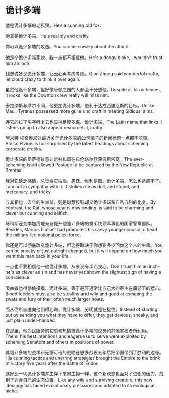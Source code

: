 # 诡计多端

<p><span class="chinese">他是诡计多端的老狐狸。</span><span class="english">He’s a cunning old fox.</span></p>

<p><span class="chinese">他真是诡计多端。</span><span class="english">He's real sly and crafty.</span></p>

<p><span class="chinese">你可以诡计多端的攻击。</span><span class="english">You can be sneaky about the attack.</span></p>

<p><span class="chinese">他是个诡计多端家伙，我一点都不相信他。</span><span class="english">He's a dodgy bloke, I wouldn't trust him an inch.</span></p>

<p><span class="chinese">钱忠说妙戈诡计多端，让云狂再考虑考虑。</span><span class="english">Qian Zhong said wonderful crafty, let cloud crazy to think it over again.</span></p>

<p><span class="chinese">虽然他诡计多端，但好像唐顿庄园的人都会十分想他。</span><span class="english">Despite all his schemes, it looks like the Downton crew really will miss him.</span></p>

<p><span class="chinese">泰拉纳斯与摩尔不同，他更加诡计多端，更利于达成西迪厄斯的目标。</span><span class="english">Unlike Maul, Tyranus possessed more guile and craft in meeting Sidious' aims.</span></p>

<p><span class="chinese">连它的拉丁名字听上去也显得足智多谋、诡计多端。</span><span class="english">The Latin name that links it listens go up to also appear resourceful, crafty.</span></p>

<p><span class="chinese">阿米特·埃奇奥尼对最近关于诡计多端的公司骗子的新闻标题一点都不吃惊。</span><span class="english">Amitai Etzioni is not surprised by the latest headings about scheming corporate crooks.</span></p>

<p><span class="chinese">诡计多端的伊萨德故意让新共和国在布伦塔尔俘获佩斯塔奇。</span><span class="english">The ever-scheming Isard allowed Pestage to be captured by the New Republic at Brentaal.</span></p>

<p><span class="chinese">我对它缺乏感情，总觉得它枯燥、愚蠢、惟利是图、诡计多端，怎么也适应不了。</span><span class="english">I am not in sympathy with it. It strikes me as dull, and stupid, and mercenary, and tricky.</span></p>

<p><span class="chinese">与其相比，去年的生肖鼠，则是聪慧狡黠却又诡计多端和自私自利的化身。</span><span class="english">By contrast, the Rat, whose year is now ending, is said to be charming and clever but cunning and selfish.</span></p>

<p><span class="chinese">马科斯还变本加厉地亲自提升他诡计多端的堂弟统领军事化的国家警察部队。</span><span class="english">Besides, Marcos himself had promoted his savvy younger cousin to head the military-led national police force.</span></p>

<p><span class="chinese">你还是可以彻底改变诡计多端，但这将取决于你想要多少回你这个人的生命。</span><span class="english">You can be sneaky or just outright changed, but it will depend on how much you want this man back in your life.</span></p>

<p><span class="chinese">一点也不要相信他—他诡计多端，从来没有半点良心。</span><span class="english">Don't trust him an inch-he's as clever as sin and has never yet shown the slightest sign of having a conscience.</span></p>

<p><span class="chinese">吸血者也得偷偷摸摸、诡计多端，善于避开通常比自己大的寄主在震怒下的猛击。</span><span class="english">Blood feeders must also be stealthy and wily and good at escaping the swats and fury of their often much larger hosts.</span></p>

<p><span class="chinese">而从你所派遣向他们得到晦，诡计多端，分明就是在捉住。</span><span class="english">Instead of starting out by sending you what they have to offer, they get devious, sneaky, and just plain under-handed.</span></p>

<p><span class="chinese">在那里，他为民服务的初衷和热情被诡计多端的议员和其他掌权者所利用。</span><span class="english">There, his best intentions and eagerness to serve were exploited by scheming Senators and others in positions of power.</span></p>

<p><span class="chinese">其诡计多端的战术和无懈可击的战略在恩多战役五年后把帝国带到了胜利的边缘。</span><span class="english">His cunning tactics and unerring strategies brought the Empire to the brink of victory five years after the Battle of Endor.</span></p>

<p><span class="chinese">就好比一切诡计多端并生存下来的生物一样，这个新观念也面对了进化的压力，找到了适合自己的生态位置。</span><span class="english">Like any wily and surviving creature, this new ideology has faced evolutionary pressures and adapted to its ecological niche.</span></p>

